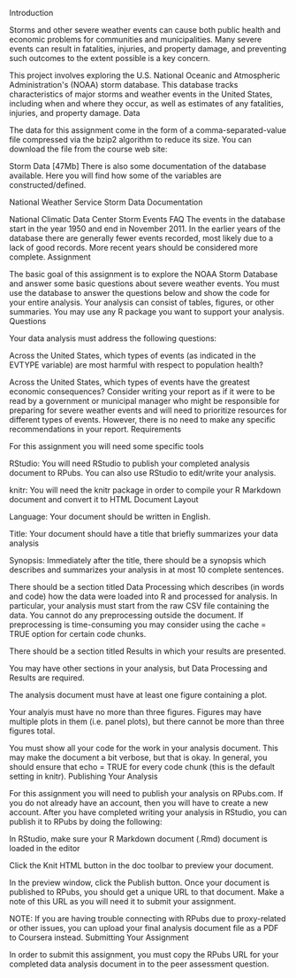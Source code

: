 Introduction

Storms and other severe weather events can cause both public health and economic problems for communities and municipalities. Many severe events can result in fatalities, injuries, and property damage, and preventing such outcomes to the extent possible is a key concern.

This project involves exploring the U.S. National Oceanic and Atmospheric Administration's (NOAA) storm database. This database tracks characteristics of major storms and weather events in the United States, including when and where they occur, as well as estimates of any fatalities, injuries, and property damage. Data

The data for this assignment come in the form of a comma-separated-value file compressed via the bzip2 algorithm to reduce its size. You can download the file from the course web site:

Storm Data [47Mb]
There is also some documentation of the database available. Here you will find how some of the variables are constructed/defined.

National Weather Service Storm Data Documentation

National Climatic Data Center Storm Events FAQ
The events in the database start in the year 1950 and end in November 2011. In the earlier years of the database there are generally fewer events recorded, most likely due to a lack of good records. More recent years should be considered more complete. Assignment

The basic goal of this assignment is to explore the NOAA Storm Database and answer some basic questions about severe weather events. You must use the database to answer the questions below and show the code for your entire analysis. Your analysis can consist of tables, figures, or other summaries. You may use any R package you want to support your analysis. Questions

Your data analysis must address the following questions:

Across the United States, which types of events (as indicated in the EVTYPE variable) are most harmful with respect to population health?

Across the United States, which types of events have the greatest economic consequences?
Consider writing your report as if it were to be read by a government or municipal manager who might be responsible for preparing for severe weather events and will need to prioritize resources for different types of events. However, there is no need to make any specific recommendations in your report. Requirements

For this assignment you will need some specific tools

RStudio: You will need RStudio to publish your completed analysis document to RPubs. You can also use RStudio to edit/write your analysis.

knitr: You will need the knitr package in order to compile your R Markdown document and convert it to HTML
Document Layout

Language: Your document should be written in English.

Title: Your document should have a title that briefly summarizes your data analysis

Synopsis: Immediately after the title, there should be a synopsis which describes and summarizes your analysis in at most 10 complete sentences.

There should be a section titled Data Processing which describes (in words and code) how the data were loaded into R and processed for analysis. In particular, your analysis must start from the raw CSV file containing the data. You cannot do any preprocessing outside the document. If preprocessing is time-consuming you may consider using the cache = TRUE option for certain code chunks.

There should be a section titled Results in which your results are presented.

You may have other sections in your analysis, but Data Processing and Results are required.

The analysis document must have at least one figure containing a plot.

Your analyis must have no more than three figures. Figures may have multiple plots in them (i.e. panel plots), but there cannot be more than three figures total.

You must show all your code for the work in your analysis document. This may make the document a bit verbose, but that is okay. In general, you should ensure that echo = TRUE for every code chunk (this is the default setting in knitr).
Publishing Your Analysis

For this assignment you will need to publish your analysis on RPubs.com. If you do not already have an account, then you will have to create a new account. After you have completed writing your analysis in RStudio, you can publish it to RPubs by doing the following:

In RStudio, make sure your R Markdown document (.Rmd) document is loaded in the editor

Click the Knit HTML button in the doc toolbar to preview your document.

In the preview window, click the Publish button.
Once your document is published to RPubs, you should get a unique URL to that document. Make a note of this URL as you will need it to submit your assignment.

NOTE: If you are having trouble connecting with RPubs due to proxy-related or other issues, you can upload your final analysis document file as a PDF to Coursera instead. Submitting Your Assignment

In order to submit this assignment, you must copy the RPubs URL for your completed data analysis document in to the peer assessment question.
